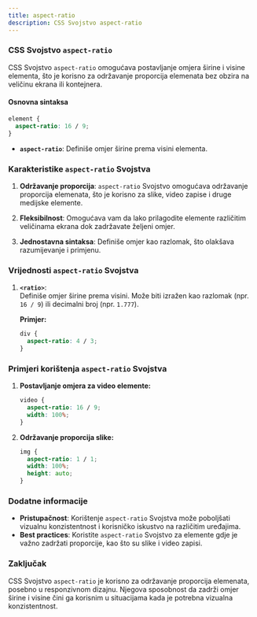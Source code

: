 ```yaml
---
title: aspect-ratio
description: CSS Svojstvo aspect-ratio
---
```


### CSS Svojstvo `aspect-ratio`

CSS Svojstvo `aspect-ratio` omogućava postavljanje omjera širine i visine elementa, što je korisno za održavanje proporcija elemenata bez obzira na veličinu ekrana ili kontejnera.

#### Osnovna sintaksa

```css
element {
  aspect-ratio: 16 / 9;
}
```

- **`aspect-ratio`**: Definiše omjer širine prema visini elementa.

### Karakteristike `aspect-ratio` Svojstva

1. **Održavanje proporcija**:
   `aspect-ratio` Svojstvo omogućava održavanje proporcija elemenata, što je korisno za slike, video zapise i druge medijske elemente.

2. **Fleksibilnost**:
   Omogućava vam da lako prilagodite elemente različitim veličinama ekrana dok zadržavate željeni omjer.

3. **Jednostavna sintaksa**:
   Definiše omjer kao razlomak, što olakšava razumijevanje i primjenu.

### Vrijednosti `aspect-ratio` Svojstva

1. **`<ratio>`**:  
   Definiše omjer širine prema visini. Može biti izražen kao razlomak (npr. `16 / 9`) ili decimalni broj (npr. `1.777`).

   **Primjer:**

   ```css
   div {
     aspect-ratio: 4 / 3;
   }
   ```

### Primjeri korištenja `aspect-ratio` Svojstva

1. **Postavljanje omjera za video elemente:**

   ```css
   video {
     aspect-ratio: 16 / 9;
     width: 100%;
   }
   ```

1. **Održavanje proporcija slike:**
   ```css
   img {
     aspect-ratio: 1 / 1;
     width: 100%;
     height: auto;
   }
   ```

### Dodatne informacije

- **Pristupačnost**: Korištenje `aspect-ratio` Svojstva može poboljšati vizualnu konzistentnost i korisničko iskustvo na različitim uređajima.
- **Best practices**: Koristite `aspect-ratio` Svojstvo za elemente gdje je važno zadržati proporcije, kao što su slike i video zapisi.

### Zaključak

CSS Svojstvo `aspect-ratio` je korisno za održavanje proporcija elemenata, posebno u responzivnom dizajnu. Njegova sposobnost da zadrži omjer širine i visine čini ga korisnim u situacijama kada je potrebna vizualna konzistentnost.

